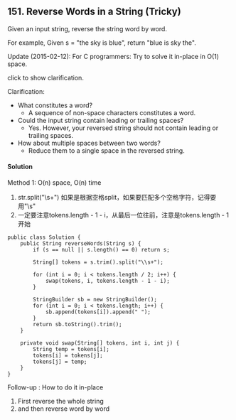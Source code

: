 ## 151. Reverse Words in a String (Tricky)
Given an input string, reverse the string word by word.

For example,
Given s = "the sky is blue",
return "blue is sky the".

Update (2015-02-12):
For C programmers: Try to solve it in-place in O(1) space.

click to show clarification.

Clarification:
- What constitutes a word?
  - A sequence of non-space characters constitutes a word.
- Could the input string contain leading or trailing spaces?
  - Yes. However, your reversed string should not contain leading or trailing spaces.
- How about multiple spaces between two words?
  - Reduce them to a single space in the reversed string.

#### Solution
Method 1: O(n) space, O(n) time
1. str.split("\\s+") 如果是根据空格split，如果要匹配多个空格字符，记得要用"\\s"
2. 一定要注意tokens.length - 1 - i，从最后一位往前，注意是tokens.length - 1开始
~~~
public class Solution {
    public String reverseWords(String s) {
        if (s == null || s.length() == 0) return s;

        String[] tokens = s.trim().split("\\s+");

        for (int i = 0; i < tokens.length / 2; i++) {
            swap(tokens, i, tokens.length - 1 - i);
        }

        StringBuilder sb = new StringBuilder();
        for (int i = 0; i < tokens.length; i++) {
            sb.append(tokens[i]).append(" ");
        }
        return sb.toString().trim();
    }

    private void swap(String[] tokens, int i, int j) {
        String temp = tokens[i];
        tokens[i] = tokens[j];
        tokens[j] = temp;
    }
}
~~~

Follow-up : How to do it in-place
1. First reverse the whole string
2. and then reverse word by word 
